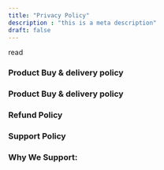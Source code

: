 ```yaml
---
title: "Privacy Policy"
description : "this is a meta description"
draft: false
---
```


read

### Product Buy & delivery policy


### Product Buy & delivery policy


### Refund Policy


### Support Policy


### Why We Support:

